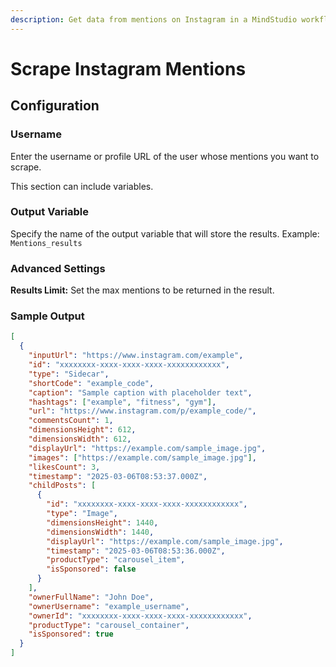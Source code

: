 ```yaml
---
description: Get data from mentions on Instagram in a MindStudio workflow
---
```


# Scrape Instagram Mentions

## Configuration

### Username

Enter the username or profile URL of the user whose mentions you want to scrape.

This section can include variables.

### Output Variable

Specify the name of the output variable that will store the results. Example: `Mentions_results`

### Advanced Settings

**Results Limit:** Set the max mentions to be returned in the result.&#x20;

### Sample Output

```json
[
  {
    "inputUrl": "https://www.instagram.com/example",
    "id": "xxxxxxxx-xxxx-xxxx-xxxx-xxxxxxxxxxxx",
    "type": "Sidecar",
    "shortCode": "example_code",
    "caption": "Sample caption with placeholder text",
    "hashtags": ["example", "fitness", "gym"],
    "url": "https://www.instagram.com/p/example_code/",
    "commentsCount": 1,
    "dimensionsHeight": 612,
    "dimensionsWidth": 612,
    "displayUrl": "https://example.com/sample_image.jpg",
    "images": ["https://example.com/sample_image.jpg"],
    "likesCount": 3,
    "timestamp": "2025-03-06T08:53:37.000Z",
    "childPosts": [
      {
        "id": "xxxxxxxx-xxxx-xxxx-xxxx-xxxxxxxxxxxx",
        "type": "Image",
        "dimensionsHeight": 1440,
        "dimensionsWidth": 1440,
        "displayUrl": "https://example.com/sample_image.jpg",
        "timestamp": "2025-03-06T08:53:36.000Z",
        "productType": "carousel_item",
        "isSponsored": false
      }
    ],
    "ownerFullName": "John Doe",
    "ownerUsername": "example_username", 
    "ownerId": "xxxxxxxx-xxxx-xxxx-xxxx-xxxxxxxxxxxx",
    "productType": "carousel_container",
    "isSponsored": true
  }
]
```
